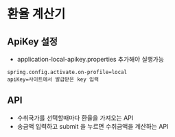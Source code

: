 # 환율 계산기

## ApiKey 설정

- application-local-apikey.properties 추가해야 실행가능
```properties
spring.config.activate.on-profile=local
apiKey=사이트에서 발급받은 key 입력

```


## API

- 수취국가를 선택할때마다 환율을 가져오는 API
- 송금액 입력하고 submit 을 누르면 수취금액을 계산하는 API

